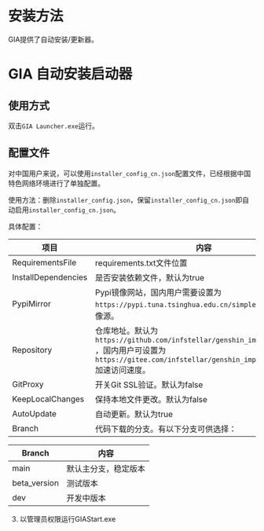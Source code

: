 # 安装方法

GIA提供了自动安装/更新器。

# GIA 自动安装启动器

## 使用方式

双击`GIA Launcher.exe`运行。

## 配置文件

对中国用户来说，可以使用`installer_config_cn.json`配置文件，已经根据中国特色网络环境进行了单独配置。

使用方法：删除`installer_config.json`，保留`installer_config_cn.json`即自动启用`installer_config_cn.json`。

具体配置：

| 项目                  | 内容                                                                                                                                          |
|---------------------|---------------------------------------------------------------------------------------------------------------------------------------------|
| RequirementsFile    | requirements.txt文件位置                                                                                                                        |
| InstallDependencies | 是否安装依赖文件，默认为true                                                                                                                            |
| PypiMirror          | Pypi镜像网站，国内用户需要设置为 `https://pypi.tuna.tsinghua.edu.cn/simple` 或其他国内镜像源。                                                                     |
| Repository          | 仓库地址。默认为 `https://github.com/infstellar/genshin_impact_assistant` ，国内用户可设置为 `https://gitee.com/infstellar/genshin_impact_assistant` 加速访问速度。 |
| GitProxy            | 开关Git SSL验证。默认为false                                                                                                                        |
| KeepLocalChanges    | 保持本地文件更改。默认为false                                                                                                                           |
| AutoUpdate          | 自动更新。默认为true                                                                                                                                |
| Branch              | 代码下载的分支。有以下分支可供选择：                                                                                                                          |

| Branch       | 内容         |
|--------------|------------|
| main         | 默认主分支，稳定版本 |
| beta_version | 测试版本       |
| dev          | 开发中版本      |
 
3. 以管理员权限运行GIAStart.exe
